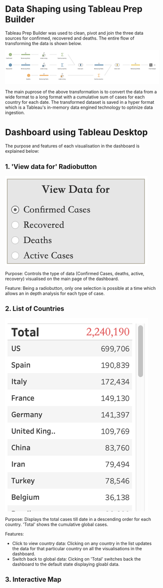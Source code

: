 # Data Shaping using Tableau Prep Builder

Tableau Prep Builder was used to clean, pivot and join the three data sources for confirmed, recovered and deaths.  The entire flow of transforming the data is shown below.

![](images/Data%20Cleaning%20Flow.png)

The main puprose of the above transformation is to convert the data from a wide format to a long format with a cumulative sum of cases for each country for each date.  The transformed dataset is saved in a hyper format which is a Tableau's in-memory data engined technology to optinize data ingestion. 


# Dashboard using Tableau Desktop

The purpose and features of each visualisation in the dashboard is explained below:

## 1. 'View data for' Radiobutton

![](images/radiobutton.png)

Purpose: Controls the type of data (Confirmed Cases, deaths, active, recovery) visualised on the main page of the dashboard.

Feature: Being a radiobutton, only one selection is possible at a time which allows an in depth analysis for each type of case.

## 2. List of Countries

![](images/Country%20list.png)

Purpose: Displays the total cases till date in a descending order for each country. 'Total' shows the cumulative global cases.

Features: 
* Click to view country data: Clicking on any country in the list updates the data for that particular country on all the visualisations in the dashboard. 
* Switch back to global data: Cicking on 'Total' switches back the dashboard to the default state displaying gloabl data.

## 3. Interactive Map












